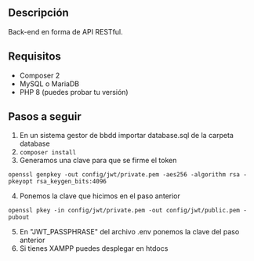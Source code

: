 ## Descripción
Back-end en forma de API RESTful.

## Requisitos
* Composer 2
* MySQL o MariaDB
* PHP 8 (puedes probar tu versión)

## Pasos a seguir
1. En un sistema gestor de bbdd importar database.sql de la carpeta database
2. `composer install`
3. Generamos una clave para que se firme el token 

  `openssl genpkey -out config/jwt/private.pem -aes256 -algorithm rsa -pkeyopt rsa_keygen_bits:4096`

4. Ponemos la clave que hicimos en el paso anterior 

  `openssl pkey -in config/jwt/private.pem -out config/jwt/public.pem -pubout`
  
5. En "JWT_PASSPHRASE" del archivo .env ponemos la clave del paso anterior
6. Si tienes XAMPP puedes desplegar en htdocs

